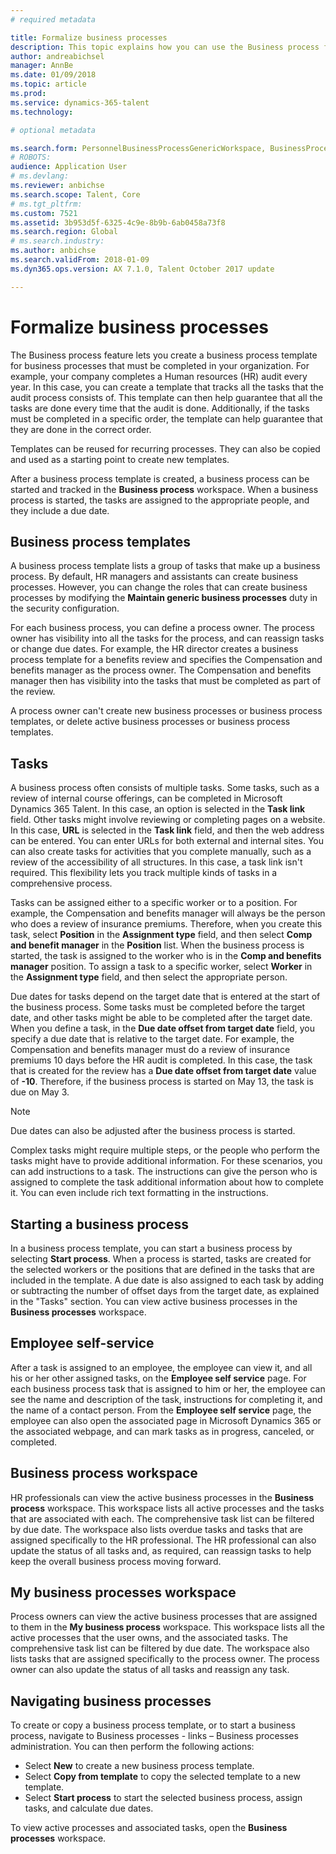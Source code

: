 ```yaml
---
# required metadata

title: Formalize business processes
description: This topic explains how you can use the Business process feature to create a business process template for processes that must be completed in your organization.
author: andreabichsel
manager: AnnBe
ms.date: 01/09/2018
ms.topic: article
ms.prod: 
ms.service: dynamics-365-talent
ms.technology: 

# optional metadata

ms.search.form: PersonnelBusinessProcessGenericWorkspace, BusinessProcessGenericTemplateListpage, BusinessProcessGenericMyTemplates, BusinessProcessGroupAssignment
# ROBOTS: 
audience: Application User
# ms.devlang: 
ms.reviewer: anbichse
ms.search.scope: Talent, Core
# ms.tgt_pltfrm: 
ms.custom: 7521
ms.assetid: 3b953d5f-6325-4c9e-8b9b-6ab0458a73f8
ms.search.region: Global
# ms.search.industry: 
ms.author: anbichse
ms.search.validFrom: 2018-01-09
ms.dyn365.ops.version: AX 7.1.0, Talent October 2017 update

---
```


# Formalize business processes

The Business process feature lets you create a business process template for business processes that must be completed in your organization. For example, your company completes a Human resources (HR) audit every year. In this case, you can create a template that tracks all the tasks that the audit process consists of. This template can then help guarantee that all the tasks are done every time that the audit is done. Additionally, if the tasks must be completed in a specific order, the template can help guarantee that they are done in the correct order.

Templates can be reused for recurring processes. They can also be copied and used as a starting point to create new templates.

After a business process template is created, a business process can be started and tracked in the **Business process** workspace. When a business process is started, the tasks are assigned to the appropriate people, and they include a due date.

## Business process templates
A business process template lists a group of tasks that make up a business process. By default, HR managers and assistants can create business processes. However, you can change the roles that can create business processes by modifying the **Maintain generic business processes** duty in the security configuration.

For each business process, you can define a process owner. The process owner has visibility into all the tasks for the process, and can reassign tasks or change due dates. For example, the HR director creates a business process template for a benefits review and specifies the Compensation and benefits manager as the process owner. The Compensation and benefits manager then has visibility into the tasks that must be completed as part of the review.

A process owner can't create new business processes or business process templates, or delete active business processes or business process templates.

## Tasks
A business process often consists of multiple tasks. Some tasks, such as a review of internal course offerings, can be completed in Microsoft Dynamics 365 Talent. In this case, an option is selected in the **Task link** field. Other tasks might involve reviewing or completing pages on a website. In this case, **URL** is selected in the **Task link** field, and then the web address can be entered. You can enter URLs for both external and internal sites. You can also create tasks for activities that you complete manually, such as a review of the accessibility of all structures. In this case, a task link isn't required. This flexibility lets you track multiple kinds of tasks in a comprehensive process.

Tasks can be assigned either to a specific worker or to a position. For example, the Compensation and benefits manager will always be the person who does a review of insurance premiums. Therefore, when you create this task, select **Position** in the **Assignment type** field, and then select **Comp and benefit manager** in the **Position** list. When the business process is started, the task is assigned to the worker who is in the **Comp and benefits manager** position. To assign a task to a specific worker, select **Worker** in the **Assignment type** field, and then select the appropriate person.

Due dates for tasks depend on the target date that is entered at the start of the business process. Some tasks must be completed before the target date, and other tasks might be able to be completed after the target date. When you define a task, in the **Due date offset from target date** field, you specify a due date that is relative to the target date. For example, the Compensation and benefits manager must do a review of insurance premiums 10 days before the HR audit is completed. In this case, the task that is created for the review has a **Due date offset from target date** value of **-10**. Therefore, if the business process is started on May 13, the task is due on May 3.

> [!NOTE]
> Due dates can also be adjusted after the business process is started.

Complex tasks might require multiple steps, or the people who perform the tasks might have to provide additional information. For these scenarios, you can add instructions to a task. The instructions can give the person who is assigned to complete the task additional information about how to complete it. You can even include rich text formatting in the instructions.

## Starting a business process
In a business process template, you can start a business process by selecting **Start process**. When a process is started, tasks are created for the selected workers or the positions that are defined in the tasks that are included in the template. A due date is also assigned to each task by adding or subtracting the number of offset days from the target date, as explained in the "Tasks" section. You can view active business processes in the **Business processes** workspace.

## Employee self-service
After a task is assigned to an employee, the employee can view it, and all his or her other assigned tasks, on the **Employee self service** page. For each business process task that is assigned to him or her, the employee can see the name and description of the task, instructions for completing it, and the name of a contact person. From the **Employee self service** page, the employee can also open the associated page in Microsoft Dynamics 365 or the associated webpage, and can mark tasks as in progress, canceled, or completed.

## Business process workspace
HR professionals can view the active business processes in the **Business process** workspace. This workspace lists all active processes and the tasks that are associated with each. The comprehensive task list can be filtered by due date. The workspace also lists overdue tasks and tasks that are assigned specifically to the HR professional. The HR professional can also update the status of all tasks and, as required, can reassign tasks to help keep the overall business process moving forward.

## My business processes workspace
Process owners can view the active business processes that are assigned to them in the **My business process** workspace. This workspace lists all the active processes that the user owns, and the associated tasks. The comprehensive task list can be filtered by due date. The workspace also lists tasks that are assigned specifically to the process owner. The process owner can also update the status of all tasks and reassign any task.

## Navigating business processes
To create or copy a business process template, or to start a business process, navigate to Business processes - links – Business processes administration. You can then perform the following actions:

- Select **New** to create a new business process template.
- Select **Copy from template** to copy the selected template to a new template.
- Select **Start process** to start the selected business process, assign tasks, and calculate due dates.

To view active processes and associated tasks, open the **Business processes** workspace.


